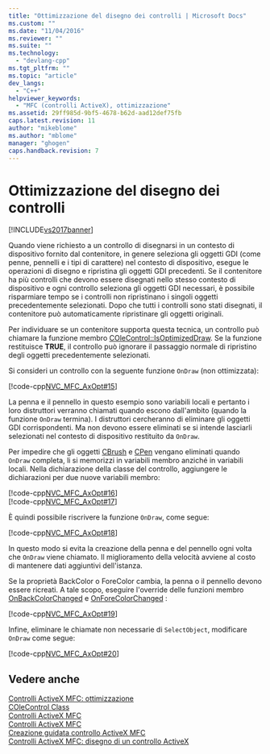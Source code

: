 ```yaml
---
title: "Ottimizzazione del disegno dei controlli | Microsoft Docs"
ms.custom: ""
ms.date: "11/04/2016"
ms.reviewer: ""
ms.suite: ""
ms.technology: 
  - "devlang-cpp"
ms.tgt_pltfrm: ""
ms.topic: "article"
dev_langs: 
  - "C++"
helpviewer_keywords: 
  - "MFC (controlli ActiveX), ottimizzazione"
ms.assetid: 29ff985d-9bf5-4678-b62d-aad12def75fb
caps.latest.revision: 11
author: "mikeblome"
ms.author: "mblome"
manager: "ghogen"
caps.handback.revision: 7
---
```

# Ottimizzazione del disegno dei controlli
[!INCLUDE[vs2017banner](../assembler/inline/includes/vs2017banner.md)]

Quando viene richiesto a un controllo di disegnarsi in un contesto di dispositivo fornito dal contenitore, in genere seleziona gli oggetti GDI \(come penne, pennelli e i tipi di carattere\) nel contesto di dispositivo, esegue le operazioni di disegno e ripristina gli oggetti GDI precedenti.  Se il contenitore ha più controlli che devono essere disegnati nello stesso contesto di dispositivo e ogni controllo seleziona gli oggetti GDI necessari, è possibile risparmiare tempo se i controlli non ripristinano i singoli oggetti precedentemente selezionati.  Dopo che tutti i controlli sono stati disegnati, il contenitore può automaticamente ripristinare gli oggetti originali.  
  
 Per individuare se un contenitore supporta questa tecnica, un controllo può chiamare la funzione membro [COleControl::IsOptimizedDraw](../Topic/COleControl::IsOptimizedDraw.md).  Se la funzione restituisce **TRUE**, il controllo può ignorare il passaggio normale di ripristino degli oggetti precedentemente selezionati.  
  
 Si consideri un controllo con la seguente funzione `OnDraw` \(non ottimizzata\):  
  
 [!code-cpp[NVC_MFC_AxOpt#15](../mfc/codesnippet/CPP/optimizing-control-drawing_1.cpp)]  
  
 La penna e il pennello in questo esempio sono variabili locali e pertanto i loro distruttori verranno chiamati quando escono dall'ambito \(quando la funzione `OnDraw` termina\).  I distruttori cercheranno di eliminare gli oggetti GDI corrispondenti.  Ma non devono essere eliminati se si intende lasciarli selezionati nel contesto di dispositivo restituito da `OnDraw`.  
  
 Per impedire che gli oggetti [CBrush](../mfc/reference/cbrush-class.md) e [CPen](../mfc/reference/cpen-class.md) vengano eliminati quando `OnDraw` completa, li si memorizzi in variabili membro anziché in variabili locali.  Nella dichiarazione della classe del controllo, aggiungere le dichiarazioni per due nuove variabili membro:  
  
 [!code-cpp[NVC_MFC_AxOpt#16](../mfc/codesnippet/CPP/optimizing-control-drawing_2.h)]  
[!code-cpp[NVC_MFC_AxOpt#17](../mfc/codesnippet/CPP/optimizing-control-drawing_3.h)]  
  
 È quindi possibile riscrivere la funzione `OnDraw`, come segue:  
  
 [!code-cpp[NVC_MFC_AxOpt#18](../mfc/codesnippet/CPP/optimizing-control-drawing_4.cpp)]  
  
 In questo modo si evita la creazione della penna e del pennello ogni volta che `OnDraw` viene chiamato.  Il miglioramento della velocità avviene al costo di mantenere dati aggiuntivi dell'istanza.  
  
 Se la proprietà BackColor o ForeColor cambia, la penna o il pennello devono essere ricreati.  A tale scopo, eseguire l'override delle funzioni membro [OnBackColorChanged](../Topic/COleControl::OnBackColorChanged.md) e [OnForeColorChanged](../Topic/COleControl::OnForeColorChanged.md) :  
  
 [!code-cpp[NVC_MFC_AxOpt#19](../mfc/codesnippet/CPP/optimizing-control-drawing_5.cpp)]  
  
 Infine, eliminare le chiamate non necessarie di `SelectObject`, modificare `OnDraw` come segue:  
  
 [!code-cpp[NVC_MFC_AxOpt#20](../mfc/codesnippet/CPP/optimizing-control-drawing_6.cpp)]  
  
## Vedere anche  
 [Controlli ActiveX MFC: ottimizzazione](../mfc/mfc-activex-controls-optimization.md)   
 [COleControl Class](../mfc/reference/colecontrol-class.md)   
 [Controlli ActiveX MFC](../mfc/mfc-activex-controls.md)   
 [Controlli ActiveX MFC](../mfc/mfc-activex-controls.md)   
 [Creazione guidata controllo ActiveX MFC](../mfc/reference/mfc-activex-control-wizard.md)   
 [Controlli ActiveX MFC: disegno di un controllo ActiveX](../mfc/mfc-activex-controls-painting-an-activex-control.md)